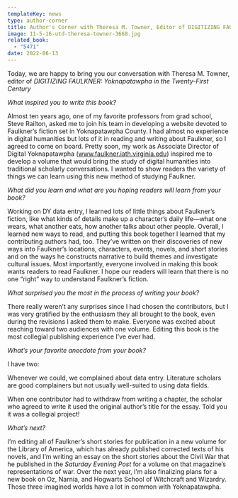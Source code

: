 ```yaml
---
templateKey: news
type: author-corner
title: Author's Corner with Theresa M. Towner, Editor of DIGITIZING FAULKNER
image: 11-5-16-utd-theresa-towner-3668.jpg
related_book:
  - "5471"
date: 2022-06-13
---
```

Today, we are happy to bring you our conversation with Theresa M. Towner, editor of *DIGITIZING FAULKNER: Yoknapatawpha in the Twenty-First Century*

*What inspired you to write this book?* 

Almost ten years ago, one of my favorite professors from grad school, Steve Railton, asked me to join his team in developing a website devoted to Faulkner’s fiction set in Yoknapatawpha County.  I had almost no experience in digital humanities but lots of it in reading and writing about Faulkner, so I agreed to come on board.  Pretty soon, my work as Associate Director of Digital Yoknapatawpha (www.faulkner.iath.virginia.edu) inspired me to develop a volume that would bring the study of digital humanities into traditional scholarly conversations.  I wanted to show readers the variety of things we can learn using this new method of studying Faulkner.

*What did you learn and what are you hoping readers will learn from your book?* 

Working on DY data entry, I learned lots of little things about Faulkner’s fiction, like what kinds of details make up a character’s daily life—what one wears, what another eats, how another talks about other people.  Overall, I learned new ways to read, and putting this book together I learned that my contributing authors had, too.  They’ve written on their discoveries of new ways into Faulkner’s locations, characters, events, novels, and short stories and on the ways he constructs narrative to build themes and investigate cultural issues.  Most importantly, everyone involved in making this book wants readers to read Faulkner.  I hope our readers will learn that there is no one “right” way to understand Faulkner’s fiction.

*What surprised you the most in the process of writing your book?* 

There really weren’t any surprises since I had chosen the contributors, but I was very gratified by the enthusiasm they all brought to the book, even during the revisions I asked them to make.  Everyone was excited about reaching toward two audiences with one volume.  Editing this book is the most collegial publishing experience I’ve ever had.

*What’s your favorite anecdote from your book?*

I have two:

Whenever we could, we complained about data entry.  Literature scholars are good complainers but not usually well-suited to using data fields.

When one contributor had to withdraw from writing a chapter, the scholar who agreed to write it used the original author’s title for the essay.  Told you it was a collegial project!

*What’s next?* 

I’m editing all of Faulkner’s short stories for publication in a new volume for the Library of America, which has already published corrected texts of his novels, and I’m writing an essay on the short stories about the Civil War that he published in the *Saturday Evening Post* for a volume on that magazine’s representations of war.  Over the next year, I’m also finalizing plans for a new book on Oz, Narnia, and Hogwarts School of Witchcraft and Wizardry.  Those three imagined worlds have a lot in common with Yoknapatawpha.